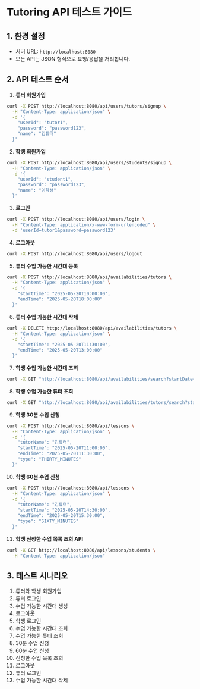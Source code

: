 # Tutoring API 테스트 가이드

## 1. 환경 설정
- 서버 URL: `http://localhost:8080`
- 모든 API는 JSON 형식으로 요청/응답을 처리합니다.

## 2. API 테스트 순서

1. **튜터 회원가입**
```bash
curl -X POST http://localhost:8080/api/users/tutors/signup \
  -H "Content-Type: application/json" \
  -d '{
    "userId": "tutor1",
    "password": "password123",
    "name": "김튜터"
  }'
```
2. **학생 회원가입**
```bash
curl -X POST http://localhost:8080/api/users/students/signup \
  -H "Content-Type: application/json" \
  -d '{
    "userId": "student1",
    "password": "password123",
    "name": "이학생"
  }'
```
3. **로그인**
```bash
curl -X POST http://localhost:8080/api/users/login \
  -H "Content-Type: application/x-www-form-urlencoded" \
  -d 'userId=tutor1&password=password123'
```
4. **로그아웃**
```bash
curl -X POST http://localhost:8080/api/users/logout
```
5. **튜터 수업 가능한 시간대 등록**
```bash
curl -X POST http://localhost:8080/api/availabilities/tutors \
  -H "Content-Type: application/json" \
  -d '{
    "startTime": "2025-05-20T10:00:00",
    "endTime": "2025-05-20T18:00:00"
  }'
```
6. **튜터 수업 가능한 시간대 삭제**
```bash
curl -X DELETE http://localhost:8080/api/availabilities/tutors \
  -H "Content-Type: application/json" \
  -d '{
    "startTime": "2025-05-20T11:30:00",
    "endTime": "2025-05-20T13:00:00"
  }'
```
7. **학생 수업 가능한 시간대 조회**
```bash
curl -X GET "http://localhost:8080/api/availabilities/search?startDate=2025-05-20T11:00:00&endDate=2025-05-20T14:00:00&durationMinutes=30"
```
8. **학생 수업 가능한 튜터 조회**
```bash
curl -X GET "http://localhost:8080/api/availabilities/tutors/search?startTime=2025-05-20T11:00:00&endTime=2025-05-20T12:00:00&durationMinutes=30"

```
9. **학생 30분 수업 신청**
```bash
curl -X POST http://localhost:8080/api/lessons \
  -H "Content-Type: application/json" \
  -d '{
    "tutorName": "김튜터",
    "startTime": "2025-05-20T11:00:00",
    "endTime": "2025-05-20T11:30:00",
    "type": "THIRTY_MINUTES"
  }'
```
10. **학생 60분 수업 신청**
```bash
curl -X POST http://localhost:8080/api/lessons \
  -H "Content-Type: application/json" \
  -d '{
    "tutorName": "김튜터",
    "startTime": "2025-05-20T14:30:00",
    "endTime": "2025-05-20T15:30:00",
    "type": "SIXTY_MINUTES"
  }'
```
11. **학생 신청한 수업 목록 조회 API**
```bash
curl -X GET http://localhost:8080/api/lessons/students \
  -H "Content-Type: application/json"
```

## 3. 테스트 시나리오
1. 튜터와 학생 회원가입
2. 튜터 로그인
3. 수업 가능한 시간대 생성
4. 로그아웃
5. 학생 로그인
6. 수업 가능한 시간대 조회
7. 수업 가능한 튜터 조회
8. 30분 수업 신청
9. 60분 수업 신청
10. 신청한 수업 목록 조회
11. 로그아웃
12. 튜터 로그인
13. 수업 가능한 시간대 삭제